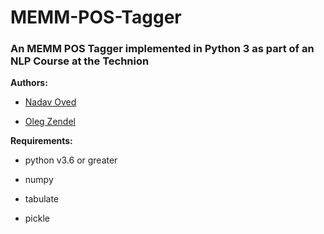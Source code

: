 # MEMM-POS-Tagger
### An MEMM POS Tagger implemented in Python 3 as part of an NLP Course at the Technion


**Authors:**

* [Nadav Oved](https://github.com/nadavo)

* [Oleg Zendel](https://github.com/Zendelo)

**Requirements:**

* python v3.6 or greater

* numpy

* tabulate

* pickle
